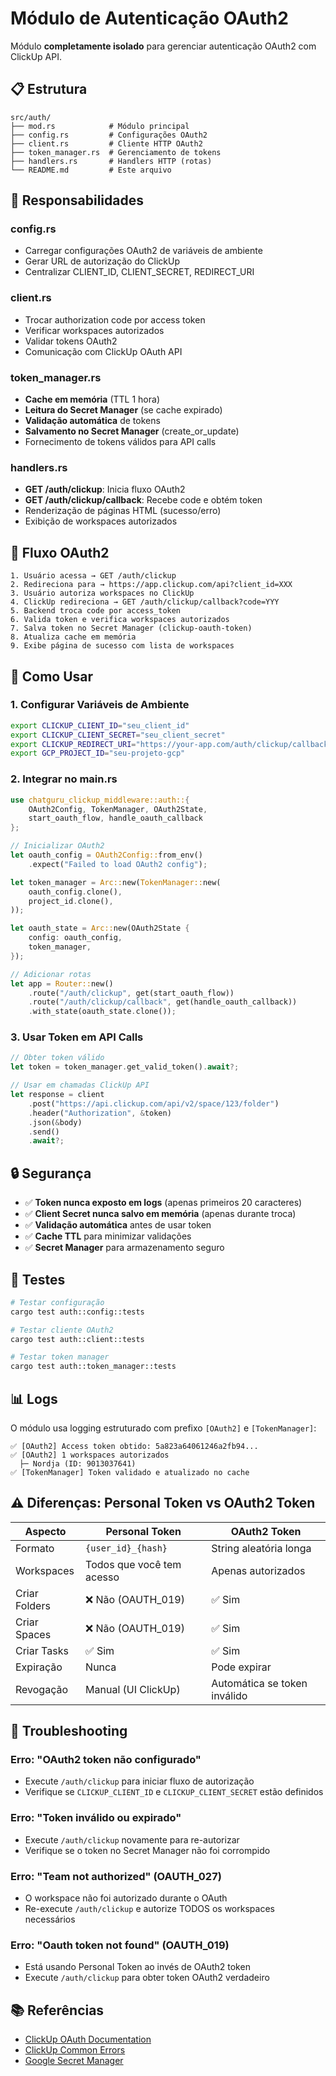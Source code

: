 # Módulo de Autenticação OAuth2

Módulo **completamente isolado** para gerenciar autenticação OAuth2 com ClickUp API.

## 📋 Estrutura

```
src/auth/
├── mod.rs            # Módulo principal
├── config.rs         # Configurações OAuth2
├── client.rs         # Cliente HTTP OAuth2
├── token_manager.rs  # Gerenciamento de tokens
├── handlers.rs       # Handlers HTTP (rotas)
└── README.md         # Este arquivo
```

## 🎯 Responsabilidades

### config.rs
- Carregar configurações OAuth2 de variáveis de ambiente
- Gerar URL de autorização do ClickUp
- Centralizar CLIENT_ID, CLIENT_SECRET, REDIRECT_URI

### client.rs
- Trocar authorization code por access token
- Verificar workspaces autorizados
- Validar tokens OAuth2
- Comunicação com ClickUp OAuth API

### token_manager.rs
- **Cache em memória** (TTL 1 hora)
- **Leitura do Secret Manager** (se cache expirado)
- **Validação automática** de tokens
- **Salvamento no Secret Manager** (create_or_update)
- Fornecimento de tokens válidos para API calls

### handlers.rs
- **GET /auth/clickup**: Inicia fluxo OAuth2
- **GET /auth/clickup/callback**: Recebe code e obtém token
- Renderização de páginas HTML (sucesso/erro)
- Exibição de workspaces autorizados

## 🔑 Fluxo OAuth2

```
1. Usuário acessa → GET /auth/clickup
2. Redireciona para → https://app.clickup.com/api?client_id=XXX
3. Usuário autoriza workspaces no ClickUp
4. ClickUp redireciona → GET /auth/clickup/callback?code=YYY
5. Backend troca code por access_token
6. Valida token e verifica workspaces autorizados
7. Salva token no Secret Manager (clickup-oauth-token)
8. Atualiza cache em memória
9. Exibe página de sucesso com lista de workspaces
```

## 🚀 Como Usar

### 1. Configurar Variáveis de Ambiente

```bash
export CLICKUP_CLIENT_ID="seu_client_id"
export CLICKUP_CLIENT_SECRET="seu_client_secret"
export CLICKUP_REDIRECT_URI="https://your-app.com/auth/clickup/callback"
export GCP_PROJECT_ID="seu-projeto-gcp"
```

### 2. Integrar no main.rs

```rust
use chatguru_clickup_middleware::auth::{
    OAuth2Config, TokenManager, OAuth2State,
    start_oauth_flow, handle_oauth_callback
};

// Inicializar OAuth2
let oauth_config = OAuth2Config::from_env()
    .expect("Failed to load OAuth2 config");

let token_manager = Arc::new(TokenManager::new(
    oauth_config.clone(),
    project_id.clone(),
));

let oauth_state = Arc::new(OAuth2State {
    config: oauth_config,
    token_manager,
});

// Adicionar rotas
let app = Router::new()
    .route("/auth/clickup", get(start_oauth_flow))
    .route("/auth/clickup/callback", get(handle_oauth_callback))
    .with_state(oauth_state.clone());
```

### 3. Usar Token em API Calls

```rust
// Obter token válido
let token = token_manager.get_valid_token().await?;

// Usar em chamadas ClickUp API
let response = client
    .post("https://api.clickup.com/api/v2/space/123/folder")
    .header("Authorization", &token)
    .json(&body)
    .send()
    .await?;
```

## 🔒 Segurança

- ✅ **Token nunca exposto em logs** (apenas primeiros 20 caracteres)
- ✅ **Client Secret nunca salvo em memória** (apenas durante troca)
- ✅ **Validação automática** antes de usar token
- ✅ **Cache TTL** para minimizar validações
- ✅ **Secret Manager** para armazenamento seguro

## 🧪 Testes

```bash
# Testar configuração
cargo test auth::config::tests

# Testar cliente OAuth2
cargo test auth::client::tests

# Testar token manager
cargo test auth::token_manager::tests
```

## 📊 Logs

O módulo usa logging estruturado com prefixo `[OAuth2]` e `[TokenManager]`:

```
✅ [OAuth2] Access token obtido: 5a823a64061246a2fb94...
✅ [OAuth2] 1 workspaces autorizados
  ├─ Nordja (ID: 9013037641)
✅ [TokenManager] Token validado e atualizado no cache
```

## ⚠️  Diferenças: Personal Token vs OAuth2 Token

| Aspecto | Personal Token | OAuth2 Token |
|---------|----------------|--------------|
| Formato | `{user_id}_{hash}` | String aleatória longa |
| Workspaces | Todos que você tem acesso | Apenas autorizados |
| Criar Folders | ❌ Não (OAUTH_019) | ✅ Sim |
| Criar Spaces | ❌ Não (OAUTH_019) | ✅ Sim |
| Criar Tasks | ✅ Sim | ✅ Sim |
| Expiração | Nunca | Pode expirar |
| Revogação | Manual (UI ClickUp) | Automática se token inválido |

## 🔧 Troubleshooting

### Erro: "OAuth2 token não configurado"
- Execute `/auth/clickup` para iniciar fluxo de autorização
- Verifique se `CLICKUP_CLIENT_ID` e `CLICKUP_CLIENT_SECRET` estão definidos

### Erro: "Token inválido ou expirado"
- Execute `/auth/clickup` novamente para re-autorizar
- Verifique se o token no Secret Manager não foi corrompido

### Erro: "Team not authorized" (OAUTH_027)
- O workspace não foi autorizado durante o OAuth
- Re-execute `/auth/clickup` e autorize TODOS os workspaces necessários

### Erro: "Oauth token not found" (OAUTH_019)
- Está usando Personal Token ao invés de OAuth2 token
- Execute `/auth/clickup` para obter token OAuth2 verdadeiro

## 📚 Referências

- [ClickUp OAuth Documentation](https://developer.clickup.com/docs/authentication)
- [ClickUp Common Errors](https://developer.clickup.com/docs/common_errors)
- [Google Secret Manager](https://cloud.google.com/secret-manager/docs)
